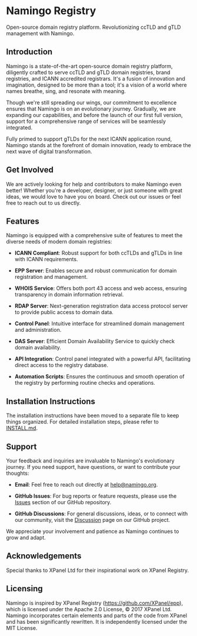 # Namingo Registry
Open-source domain registry platform. Revolutionizing ccTLD and gTLD management with Namingo.

## Introduction

Namingo is a state-of-the-art open-source domain registry platform, diligently crafted to serve ccTLD and gTLD domain registries, brand registries, and ICANN accredited registrars. It's a fusion of innovation and imagination, designed to be more than a tool; it's a vision of a world where names breathe, sing, and resonate with meaning.

Though we're still spreading our wings, our commitment to excellence ensures that Namingo is on an evolutionary journey. Gradually, we are expanding our capabilities, and before the launch of our first full version, support for a comprehensive range of services will be seamlessly integrated.

Fully primed to support gTLDs for the next ICANN application round, Namingo stands at the forefront of domain innovation, ready to embrace the next wave of digital transformation.

## Get Involved

We are actively looking for help and contributors to make Namingo even better! Whether you're a developer, designer, or just someone with great ideas, we would love to have you on board. Check out our issues or feel free to reach out to us directly.

## Features

Namingo is equipped with a comprehensive suite of features to meet the diverse needs of modern domain registries:

- **ICANN Compliant**: Robust support for both ccTLDs and gTLDs in line with ICANN requirements.
  
- **EPP Server**: Enables secure and robust communication for domain registration and management.
  
- **WHOIS Service**: Offers both port 43 access and web access, ensuring transparency in domain information retrieval.
  
- **RDAP Server**: Next-generation registration data access protocol server to provide public access to domain data.
  
- **Control Panel**: Intuitive interface for streamlined domain management and administration.
  
- **DAS Server**: Efficient Domain Availability Service to quickly check domain availability.
  
- **API Integration**: Control panel integrated with a powerful API, facilitating direct access to the registry database.
  
- **Automation Scripts**: Ensures the continuous and smooth operation of the registry by performing routine checks and operations.

## Installation Instructions

The installation instructions have been moved to a separate file to keep things organized. For detailed installation steps, please refer to [INSTALL.md](INSTALL.md).

## Support

Your feedback and inquiries are invaluable to Namingo's evolutionary journey. If you need support, have questions, or want to contribute your thoughts:

- **Email**: Feel free to reach out directly at [help@namingo.org](mailto:help@namingo.org).
  
- **GitHub Issues**: For bug reports or feature requests, please use the [Issues](https://github.com/getnamingo/registry/issues) section of our GitHub repository.

- **GitHub Discussions**: For general discussions, ideas, or to connect with our community, visit the [Discussion](https://github.com/getnamingo/registry/discussions) page on our GitHub project.

We appreciate your involvement and patience as Namingo continues to grow and adapt.

## Acknowledgements

Special thanks to XPanel Ltd for their inspirational work on XPanel Registry.

## Licensing

Namingo is inspired by XPanel Registry (https://github.com/XPanel/epp), which is licensed under the Apache 2.0 License, © 2017 XPanel Ltd. Namingo incorporates certain elements and parts of the code from XPanel and has been significantly rewritten. It is independently licensed under the MIT License.